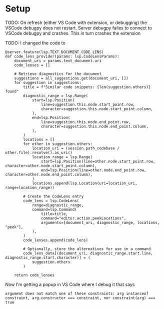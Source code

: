 # Setup

TODO: On refresh (either VS Code with extension, or debugging) the VSCode debugpy does not restart.
Server debugpy failes to connect to VSCode debugpy and crashes. This in turn crashes the
extension

TODO: I changed the code to

```
@server.feature(lsp.TEXT_DOCUMENT_CODE_LENS)
def code_lens_provider(params: lsp.CodeLensParams):
    document_uri = params.text_document.uri
    code_lenses = []

    # Retrieve diagnostics for the document
    suggestions = all_suggestions.get(document_uri, [])
    for suggestion in suggestions:
        title = f"Similar code snippets: {len(suggestion.others)} found"
        diagnostic_range = lsp.Range(
            start=lsp.Position(
                line=suggestion.this.node.start_point.row,
                character=suggestion.this.node.start_point.column,
            ),
            end=lsp.Position(
                line=suggestion.this.node.end_point.row,
                character=suggestion.this.node.end_point.column,
            ),
        )
        locations = []
        for other in suggestion.others:
            location_uri = (session.path_codebase / other.file).resolve().as_uri()
            location_range = lsp.Range(
                start=lsp.Position(line=other.node.start_point.row, character=other.node.start_point.column),
                end=lsp.Position(line=other.node.end_point.row, character=other.node.end_point.column),
            )
            locations.append(lsp.Location(uri=location_uri, range=location_range))

        # Create the CodeLens entry
        code_lens = lsp.CodeLens(
            range=diagnostic_range,
            command=lsp.Command(
                title=title,
                command="editor.action.peekLocations",
                arguments=[document_uri, diagnostic_range, locations, "peek"],
            ),
        )
        code_lenses.append(code_lens)

        # Optionally, store the alternatives for use in a command
        code_lens_data[(document_uri, diagnostic_range.start.line, diagnostic_range.start.character)] = (
            suggestion.others
        )

    return code_lenses
```

Now I'm getting a popup in VS Code where I debug it that says

`argument does not match one of these constraints: arg instanceof constraint, arg.constructor === constraint, nor constraint(arg) === true`
